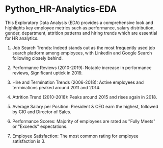 # Python_HR-Analytics-EDA

This Exploratory Data Analysis (EDA) provides a comprehensive look and highlights key employee metrics such as performance, salary distribution, gender, department, attrition patterns and hiring trends which are essential for HR analytics.


1. Job Search Trends: Indeed stands out as the most frequently used job search platform among employees, with LinkedIn and Google Search following closely behind.

2. Performance Reviews (2010-2019): Notable increase in performance reviews, Significant uptick in 2019.

3. Hire and Termination Trends (2006-2018): Active employees and terminations peaked around 2011 and 2014.

4. Attrition Trend (2010-2018): Peaks around 2015 and rises again in 2018.

5. Average Salary per Position: President & CEO earn the highest, followed by CIO and Director of Sales.

6. Performance Scores: Majority of employees are rated as "Fully Meets" or "Exceeds" expectations.

7. Employee Satisfaction: The most common rating for employee satisfaction is 3.
